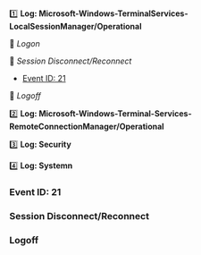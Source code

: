 :one: **Log: Microsoft-Windows-TerminalServices-LocalSessionManager/Operational** 

  :link: *Logon*
 
  :link: *Session Disconnect/Reconnect*
  - [Event ID: 21](#ID-21)

  :link: *Logoff* 


:two: **Log: Microsoft-Windows-Terminal-Services-RemoteConnectionManager/Operational**

:three: **Log: Security**

:four: **Log: Systemn**

  

### Event ID: 21



### Session Disconnect/Reconnect



### Logoff
